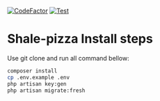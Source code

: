 [![CodeFactor](https://www.codefactor.io/repository/github/alexzvn/shale-pizza/badge)](https://www.codefactor.io/repository/github/alexzvn/shale-pizza)
[![Test](https://github.com/alexzvn/shale-pizza/actions/workflows/laravel.yml/badge.svg)](https://github.com/alexzvn/shale-pizza/actions/workflows/laravel.yml)

# Shale-pizza Install steps

Use git clone and run all command bellow:

```bash
composer install
cp .env.example .env
php artisan key:gen
php artisan migrate:fresh
```
